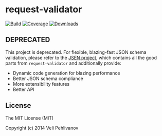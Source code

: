request-validator
=================

[![Build][travis-img]][travis-url] [![Coverage][coveralls-img]][coveralls-url] [![Downloads][downloads-img]][npm-url]

## DEPRECATED

This project is deprecated. For flexible, blazing-fast JSON schema validation, please refer to the [JSEN project](https://github.com/bugventure/jsen), which contains all the good parts from `request-validator` and additionally provide:

* Dynamic code generation for blazing performance
* Better JSON schema compliance
* More extensibility features
* Better API

## License

The MIT License (MIT)

Copyright (c) 2014 Veli Pehlivanov

[travis-url]: https://travis-ci.org/bugventure/request-validator
[travis-img]: https://travis-ci.org/bugventure/request-validator.svg?branch=master
[npm-url]: https://www.npmjs.org/package/request-validator
[downloads-img]: http://img.shields.io/npm/dm/request-validator.svg
[coveralls-img]: https://img.shields.io/coveralls/bugventure/request-validator.svg
[coveralls-url]: https://coveralls.io/r/bugventure/request-validator
